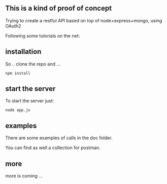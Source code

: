 ## This is a kind of proof of concept

Trying to create a restful API based on top of node+express+mongo, using OAuth2

Following some tutorials on the net:

[Cómo crear un API REST usando Node.js, Express y MongoDB]: (https://carlosazaustre.es/blog/como-crear-una-api-rest-usando-node-js/)
[Beer Locker: Building a RESTful API With Node - OAuth2 Server]: (http://scottksmith.com/blog/2014/07/02/beer-locker-building-a-restful-api-with-node-oauth2-server/)

## installation 

So .. clone the repo and ... 

```
npm install
```

## start the server

To start the server just:

```
node app.js
```

## examples

There are some examples of calls in the doc folder.

You can find as well a collection for postman.

## more

more is coming ...